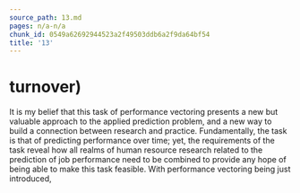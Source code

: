 ```yaml
---
source_path: 13.md
pages: n/a-n/a
chunk_id: 0549a62692944523a2f49503ddb6a2f9da64bf54
title: '13'
---
```

# turnover)

It is my belief that this task of performance vectoring presents a new but valuable approach to the applied prediction problem, and a new way to build a connection between research and practice. Fundamentally, the task is that of predicting performance over time; yet, the requirements of the task reveal how all realms of human resource research related to the prediction of job performance need to be combined to provide any hope of being able to make this task feasible. With performance vectoring being just introduced,
